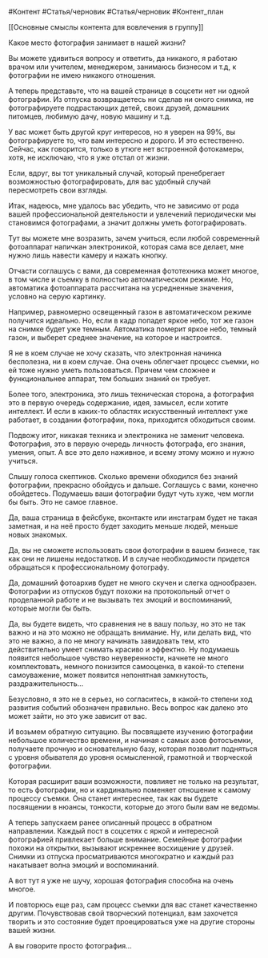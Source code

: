 #Контент #Статья/черновик #Статья/черновик #Контент_план 

[[Основные смыслы контента для вовлечения в группу]]


Какое место фотография занимает в нашей жизни?

Вы можете удивиться вопросу и ответить, да никакого, я работаю врачом или учителем, менеджером, занимаюсь бизнесом и т.д, к фотографии не имею никакого отношения.

А теперь представьте, что на вашей странице в соцсети нет ни одной фотографии. Из отпуска возвращаетесь ни сделав ни оного снимка, не фотографируете подрастающих детей, своих друзей, домашних питомцев, любимую дачу, новую машину и т.д.

У вас может быть другой круг интересов, но я уверен на 99%, вы фотографируете то, что вам интересно и дорого. И это естественно. Сейчас, как говорится, только в утюге нет встроенной фотокамеры, хотя, не исключаю, что я уже отстал от жизни.

Если, вдруг, вы тот уникальный случай, который пренебрегает возможностью фотографировать, для вас удобный случай пересмотреть свои взгляды.

Итак, надеюсь, мне удалось вас убедить, что не зависимо от рода вашей профессиональной деятельности и увлечений периодически мы становимся фотографами, а значит должны уметь фотографировать.

Тут вы можете мне возразить, зачем учиться, если любой современный фотоаппарат напичкан электроникой, которая сама все делает, мне нужно лишь навести камеру и нажать кнопку.

Отчасти соглашусь с вами, да современная фототехника может многое, в том числе и съемку в полностью автоматическом режиме. Но, автоматика фотоаппарата рассчитана на усредненные значения, условно на серую картинку.

Например, равномерно освещенный газон в автоматическом режиме получится идеально. Но, если в кадр попадет яркое небо, тот же газон на снимке будет уже темным. Автоматика померит яркое небо, темный газон, и выберет среднее значение, на которое и настроится.

Я не в коем случае не хочу сказать, что электронная начинка бесполезна, ни в коем случае. Она очень облегчает процесс съемки, но ей тоже нужно уметь пользоваться. Причем чем сложнее и функциональнее аппарат, тем больших знаний он требует.

Более того, электроника, это лишь техническая сторона, а фотография это в первую очередь содержание, идея, замысел, если хотите интеллект. И если в каких-то областях искусственный интеллект уже работает, в создании фотографии, пока, приходится обходиться своим.

Подвожу итог, никакая техника и электроника не заменит человека. Фотография, это в первую очередь личность фотографа, его знания, умения, опыт. А все это дело наживное, и всему этому можно и нужно учиться.

Слышу голоса скептиков. Сколько времени обходился без знаний фотографии, прекрасно обойдусь и дальше. Соглашусь с вами, конечно обойдетесь. Подумаешь ваши фотографии будут чуть хуже, чем могли бы быть. Это не самое главное.

Да, ваша страница в фейсбуке, вконтакте или инстаграм будет не такая заметная, и на неё просто будет заходить меньше людей, меньше новых знакомых.

Да, вы не сможете использовать свои фотографии в вашем бизнесе, так как они не лишены недостатков. И в случае необходимости придется обращаться к профессиональному фотографу.

Да, домашний фотоархив будет не много скучен и слегка однообразен. Фотографии из отпусков будут похожи на протокольный отчет о проделанной работе и не вызывать тех эмоций и воспоминаний, которые могли бы быть.

Да, вы будете видеть, что сравнения не в вашу пользу, но это не так важно и на это можно не обращать внимание. Ну, или делать вид, что это не важно, а по не многу начинать завидовать тем, кто действительно умеет снимать красиво и эффектно. Ну подумаешь появится небольшое чувство неуверенности, начнете не много комплектовать, немного понизится самооценка, в какой-то степени самоуважение, может появится непонятная замкнутость, раздражительность…

Безусловно, я это не в серьез, но согласитесь, в какой-то степени ход развития событий обозначен правильно. Весь вопрос как далеко это может зайти, но это уже зависит от вас.

И возьмем обратную ситуацию. Вы посвящаете изучению фотографии небольшое количество времени, и начиная с самых азов фотосъемки, получаете прочную и основательную базу, которая позволит подняться с уровня обывателя до уровня осмысленной, грамотной и творческой фотографии.

Которая расширит ваши возможности, повлияет не только на результат, то есть фотографии, но и кардинально поменяет отношение к самому процессу съемки. Она станет интереснее, так как вы будете посвящении в нюансы, тонкости, которые до этого были вам не ведомы.

А теперь запускаем ранее описанный процесс в обратном направлении. Каждый пост в соцсетях с яркой и интересной фотографией привлекает больше внимание. Семейные фотографии похожи на открытки, вызывают искреннее восхищение у друзей. Снимки из отпуска просматриваются многократно и каждый раз накатывает волна эмоций и воспоминаний.

А вот тут я уже не шучу, хорошая фотография способна на очень многое.

И повторюсь еще раз, сам процесс съемки для вас станет качественно другим. Почувствовав свой творческий потенциал, вам захочется творить и это состояние будет проецироваться уже на другие стороны вашей жизни.

А вы говорите просто фотография…
